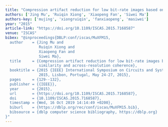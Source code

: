 ```yaml
---
title: "Compression artifact reduction for low bit-rate images based on non-local similarity and across-resolution coherence"
authors: ['Jing Mu', 'Ruiqin Xiong', 'Xiaopeng Fan', 'Siwei Ma']
authors-key: ['mujing', 'xiongruiqin', 'fanxiaopeng', 'masiwei']
year: "2015"
article-link: "https://doi.org/10.1109/ISCAS.2015.7168587"
venue: "ISCAS"
bibex: "@inproceedings{DBLP:conf/iscas/MuXFM15,
  author    = {Jing Mu and
               Ruiqin Xiong and
               Xiaopeng Fan and
               Siwei Ma},
  title     = {Compression artifact reduction for low bit-rate images based on non-local
               similarity and across-resolution coherence},
  booktitle = {2015 {IEEE} International Symposium on Circuits and Systems, {ISCAS}
               2015, Lisbon, Portugal, May 24-27, 2015},
  pages     = {129--132},
  publisher = {{IEEE}},
  year      = {2015},
  url       = {https://doi.org/10.1109/ISCAS.2015.7168587},
  doi       = {10.1109/ISCAS.2015.7168587},
  timestamp = {Wed, 16 Oct 2019 14:14:49 +0200},
  biburl    = {https://dblp.org/rec/conf/iscas/MuXFM15.bib},
  bibsource = {dblp computer science bibliography, https://dblp.org}
}"
---
```

